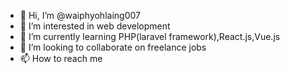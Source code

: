 - 👋 Hi, I’m @waiphyohlaing007
- 👀 I’m interested in web development
- 🌱 I’m currently learning PHP(laravel framework),React.js,Vue.js
- 💞️ I’m looking to collaborate on freelance jobs
- 📫 How to reach me 

<!---
waiphyohlaing007/waiphyohlaing007 is a ✨ special ✨ repository because its `README.md` (this file) appears on your GitHub profile.
You can click the Preview link to take a look at your changes.
--->
